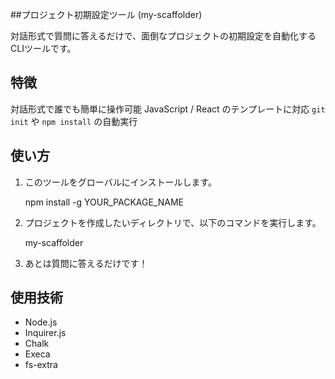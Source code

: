 ##プロジェクト初期設定ツール (my-scaffolder)

対話形式で質問に答えるだけで、面倒なプロジェクトの初期設定を自動化するCLIツールです。

## 特徴

対話形式で誰でも簡単に操作可能
JavaScript / React のテンプレートに対応
`git init` や `npm install` の自動実行

## 使い方

1.  このツールをグローバルにインストールします。
    
    npm install -g YOUR_PACKAGE_NAME
    
2.  プロジェクトを作成したいディレクトリで、以下のコマンドを実行します。
    
    my-scaffolder
    
3.  あとは質問に答えるだけです！

## 使用技術

* Node.js
* Inquirer.js
* Chalk
* Execa
* fs-extra